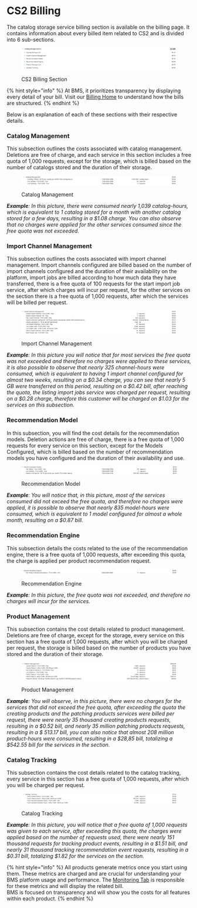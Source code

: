 # CS2 Billing

The catalog storage service billing section is available on the billing page. It contains information about every billed item related to CS2 and is divided into 6 sub-sections.

<figure><img src="../../.gitbook/assets/image (314).png" alt=""><figcaption><p>CS2 Billing Section</p></figcaption></figure>

{% hint style="info" %}
At BMS, it prioritizes transparency by displaying every detail of your bill. Visit our [Billing Home](../billing.md) to understand how the bills are structured.
{% endhint %}

Below is an explanation of each of these sections with their respective details.

### Catalog Management

This subsection outlines the costs associated with catalog management. Deletions are free of charge, and each service in this section includes a free quota of 1,000 requests, except for the storage, which is billed based on the number of catalogs stored and the duration of their storage.

<figure><img src="../../.gitbook/assets/Captura de tela 2024-08-09 134927.png" alt=""><figcaption><p>Catalog Management</p></figcaption></figure>

_**Example**: In this picture, there were consumed nearly 1,039 catalog-hours, which is equivalent to 1 catalog stored for a month with another catalog stored for a few days, resulting in a $1.08 charge. You can also observe that no charges were applied for the other services consumed since the free quota was not exceeded._

### Import Channel Management

This subsection outlines the costs associated with import channel management. Import channels configured are billed based on the number of import channels configured and the duration of their availability on the platform, import jobs are billed according to how much data they have transferred, there is a free quota of 100 requests for the start import job service, after which charges will incur per request, for the other services on the section there is a free quota of 1,000 requests, after which the services will be billed per request.

<figure><img src="../../.gitbook/assets/Captura de tela 2024-08-09 135947.png" alt=""><figcaption><p>Import Channel Management</p></figcaption></figure>

_**Example**: In this picture you will notice that for most services the free quota was not exceeded and therefore no charges were applied to these services, it is also possible to observe that nearly 325 channel-hours were consumed, which is equivalent to having 1 import channel configured for almost two weeks, resulting on a $0.34 charge, you can see that nearly 5 GB were transferred on this period, resulting on a $0.42 bill, after reaching the quota, the listing import jobs service was charged per request, resulting on a $0.28 charge, therefore this customer will be charged on $1.03 for the services on this subsection._

### Recommendation Model

In this subsection, you will find the cost details for the recommendation models. Deletion actions are free of charge, there is a free quota of 1,000 requests for every service on this section, except for the Models Configured, which is billed based on the number of recommendation models you have configured and the duration of their availability and use.

<figure><img src="../../.gitbook/assets/Captura de tela 2024-08-09 140608.png" alt=""><figcaption><p>Recommendation Model</p></figcaption></figure>

_**Example**: You will notice that, in this picture, most of the services consumed did not exceed the free quota, and therefore no charges were applied, it is possible to observe that nearly 835 model-hours were consumed, which is equivalent to 1 model configured for almost a whole month, resulting on a $0.87 bill._

### Recommendation Engine

This subsection details the costs related to the use of the recommendation engine, there is a free quota of 1,000 requests, after exceeding this quota, the charge is applied per product recommendation request.

<figure><img src="../../.gitbook/assets/Captura de tela 2024-08-09 140715 (1).png" alt=""><figcaption><p>Recommendation Engine</p></figcaption></figure>

_**Example**: In this picture, the free quota was not exceeded, and therefore no charges will incur for the services._

### Product Management

This subsection contains the cost details related to product management. Deletions are free of charge,    except for the storage, every service on this section has a free quota of 1,000 requests, after which you will be charged per request, the storage is billed based on the number of products you have stored and the duration of their storage.

<figure><img src="../../.gitbook/assets/Captura de tela 2024-08-09 140958.png" alt=""><figcaption><p>Product Management</p></figcaption></figure>

_**Example**: You will observe, in this picture, there were no charges for the services that did not exceed the free quota, after exceeding the quota the creating products and the patching products services were billed per request, there were nearly 35 thousand creating products requests, resulting in a $0.52 bill, and nearly 35 million patching products requests, resulting in a $ 513.17 bill, you can also notice that almost 208 million product-hours were consumed, resulting in a $28,85 bill, totalizing a $542.55 bill for the services in the section._

### Catalog Tracking

This subsection contains the cost details related to the catalog tracking, every service in this section has a free quota of 1,000 requests, after which you will be charged per request.

<figure><img src="../../.gitbook/assets/Captura de tela 2024-08-09 142247.png" alt=""><figcaption><p>Catalog Tracking</p></figcaption></figure>

_**Example**: In this picture, you will notice that a free quota of 1,000 requests was given to each service, after exceeding this quota, the charges were applied based on the number of requests used, there were nearly 151 thousand requests for tracking product events, resulting in a $1.51 bill, and nearly 31 thousand tracking recommendation event requests, resulting in a $0.31 bill, totalizing $1.82 for the services on the section._

{% hint style="info" %}
All products generate metrics once you start using them. These metrics are charged and are crucial for understanding your BMS platform usage and performance. The [Monitoring Tab](../monitoring/monitoring-billing.md#metric-monitoring) is responsible for these metrics and will display the related bill.\
BMS is focused on transparency and will show you the costs for all features within each product.
{% endhint %}
